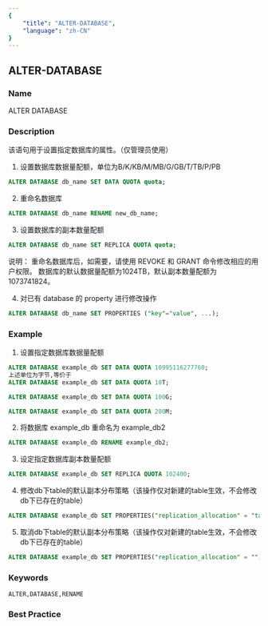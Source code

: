 ```yaml
---
{
    "title": "ALTER-DATABASE",
    "language": "zh-CN"
}
---
```


<!--
Licensed to the Apache Software Foundation (ASF) under one
or more contributor license agreements.  See the NOTICE file
distributed with this work for additional information
regarding copyright ownership.  The ASF licenses this file
to you under the Apache License, Version 2.0 (the
"License"); you may not use this file except in compliance
with the License.  You may obtain a copy of the License at

  http://www.apache.org/licenses/LICENSE-2.0

Unless required by applicable law or agreed to in writing,
software distributed under the License is distributed on an
"AS IS" BASIS, WITHOUT WARRANTIES OR CONDITIONS OF ANY
KIND, either express or implied.  See the License for the
specific language governing permissions and limitations
under the License.
-->

## ALTER-DATABASE

### Name

ALTER DATABASE

### Description

该语句用于设置指定数据库的属性。（仅管理员使用）

1) 设置数据库数据量配额，单位为B/K/KB/M/MB/G/GB/T/TB/P/PB

```sql
ALTER DATABASE db_name SET DATA QUOTA quota;
```

2) 重命名数据库

```sql
ALTER DATABASE db_name RENAME new_db_name;
```

3) 设置数据库的副本数量配额

```sql
ALTER DATABASE db_name SET REPLICA QUOTA quota; 
```

说明：
    重命名数据库后，如需要，请使用 REVOKE 和 GRANT 命令修改相应的用户权限。
    数据库的默认数据量配额为1024TB，默认副本数量配额为1073741824。

4) 对已有 database 的 property 进行修改操作

```sql
ALTER DATABASE db_name SET PROPERTIES ("key"="value", ...); 
```

### Example

1. 设置指定数据库数据量配额

```sql
ALTER DATABASE example_db SET DATA QUOTA 10995116277760;
上述单位为字节,等价于
ALTER DATABASE example_db SET DATA QUOTA 10T;

ALTER DATABASE example_db SET DATA QUOTA 100G;

ALTER DATABASE example_db SET DATA QUOTA 200M;
```

2. 将数据库 example_db 重命名为 example_db2

```sql
ALTER DATABASE example_db RENAME example_db2;
```

3. 设定指定数据库副本数量配额

```sql
ALTER DATABASE example_db SET REPLICA QUOTA 102400;
```

4. 修改db下table的默认副本分布策略（该操作仅对新建的table生效，不会修改db下已存在的table）

```sql
ALTER DATABASE example_db SET PROPERTIES("replication_allocation" = "tag.location.default:2");
```

5. 取消db下table的默认副本分布策略（该操作仅对新建的table生效，不会修改db下已存在的table）

```sql
ALTER DATABASE example_db SET PROPERTIES("replication_allocation" = "");
```

### Keywords

```text
ALTER,DATABASE,RENAME
```

### Best Practice

